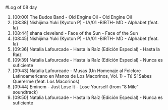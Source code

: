#Log of 08 day

1. [00:00] The Budos Band - Old Engine Oil - Old Engine Oil
1. [08:38] Nishijima Yuki (Kyoton P) - IA/01 -BIRTH- MD - Alphabet (feat. Ia)
1. [08:44] shana cleveland - Face of the Sun - Face of the Sun
1. [08:45] Nishijima Yuki (Kyoton P) - IA/01 -BIRTH- MD - Alphabet (feat. Ia)
1. [09:36] Natalia Lafourcade - Hasta la Raíz (Edición Especial) - Hasta la Raíz
1. [09:39] Natalia Lafourcade - Hasta la Raíz (Edición Especial) - Nunca es suficiente
1. [09:43] Natalia Lafourcade - Musas (Un Homenaje al Folclore Latinoamericano en Manos de Los Macorinos, Vol. 1) - Tú Sí Sabes Quererme (feat. Los Macorinos)
1. [09:44] Eminem - Just Lose It - Lose Yourself (from "8 Mile" soundtrack)
1. [09:50] Natalia Lafourcade - Hasta la Raíz (Edición Especial) - Nunca es suficiente
